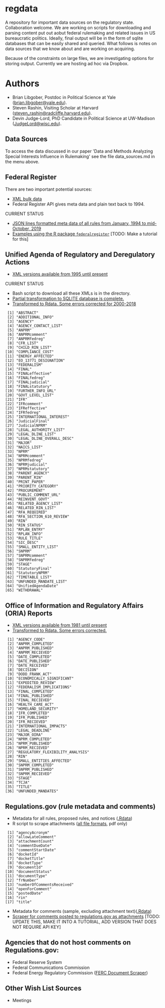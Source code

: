 # regdata
A repository for important data sources on the regulatory state. Collaboration welcome. We are working on scripts for downloading and parsing content put out aobut federal rulemaking and related issues in US bureaucratic politics. Ideally, final output will be in the form of sqlite databases that can be easily shared and queried. What follows is notes on data sources that we know about and are working on acquiring.

Because of the constraints on large files, we are investigating options for storing output. Currently we are hosting ad hoc via Dropbox. 

# Authors

- Brian Libgober, Postdoc in Political Science at Yale (brian.libgober@yale.edu).
- Steven Rashin, Visiting Scholar at Harvard (steven_rashin@radcliffe.harvard.edu).
- Devin Judge-Lord, PhD Candidate in Political Science at UW-Madison (JudgeLord@wisc.edu).

## Data Sources
To access the data discussed in our paper 'Data and Methods Analyzing Special Interests Influence in Rulemaking' see the file data_sources.md in the menu above.

## Federal Register

There are two important potential sources:

- [XML bulk data](https://www.govinfo.gov/bulkdata/FR)
- Federal Register API gives meta data and plain text back to 1994. 

CURRENT STATUS
  
- [JSON lines formatted meta data of all rules from January, 1994 to mid-October, 2019](https://www.dropbox.com/s/zlgyz2lclgrgz84/2019_10_13.jl?dl=0)
- [Examples using the R package `federalregister`](https://github.com/judgelord/rulemaking/blob/master/functions/federalregister-search.R) [TODO: Make a tutorial for this]

## Unified Agenda of Regulatory and Deregulatory Actions

- [XML versions available from 1995 until present](https://www.reginfo.gov/public/do/eAgendaXmlReport)

CURRENT STATUS

- Bash script to download all these XMLs is in the directory.
- [Partial transformation to SQLITE database is complete.](https://www.dropbox.com/s/wnw5husrx7lpagw/agenda.sqlite?dl=0)
- [Transformed to Rdata. Some errors corrected for 2000-2018](https://github.com/judgelord/rulemaking/blob/master/data/UnifiedAgenda.Rdata)
```
 [1] "ABSTRACT"                
 [2] "ADDITIONAL_INFO"         
 [3] "AGENCY"                  
 [4] "AGENCY_CONTACT_LIST"     
 [5] "ANPRM"                   
 [6] "ANPRMcomment"            
 [7] "ANPRMfedreg"             
 [8] "CFR_LIST"                
 [9] "CHILD_RIN_LIST"          
[10] "COMPLIANCE_COST"         
[11] "ENERGY_AFFECTED"         
[12] "EO_13771_DESIGNATION"    
[13] "FEDERALISM"              
[14] "FINAL"                   
[15] "FINALeffective"          
[16] "FINALfedreg"             
[17] "FINALjudicial"           
[18] "FINALstatutory"          
[19] "FURTHER_INFO_URL"        
[20] "GOVT_LEVEL_LIST"         
[21] "IFR"                     
[22] "IFRcomment"              
[23] "IFReffective"            
[24] "IFRfedreg"               
[25] "INTERNATIONAL_INTEREST"  
[26] "JudicialFinal"           
[27] "JudicialNPRM"            
[28] "LEGAL_AUTHORITY_LIST"    
[29] "LEGAL_DLINE_LIST"        
[30] "LEGAL_DLINE_OVERALL_DESC"
[31] "MAJOR"                   
[32] "NAICS_LIST"              
[33] "NPRM"                    
[34] "NPRMcomment"             
[35] "NPRMfedreg"              
[36] "NPRMjudicial"            
[37] "NPRMstatutory"           
[38] "PARENT_AGENCY"           
[39] "PARENT_RIN"              
[40] "PRINT_PAPER"             
[41] "PRIORITY_CATEGORY"       
[42] "PROCUREMENT"             
[43] "PUBLIC_COMMENT_URL"      
[44] "REINVENT_GOVT"           
[45] "RELATED_AGENCY_LIST"     
[46] "RELATED_RIN_LIST"        
[47] "RFA_REQUIRED"            
[48] "RFA_SECTION_610_REVIEW"  
[49] "RIN"                     
[50] "RIN_STATUS"              
[51] "RPLAN_ENTRY"             
[52] "RPLAN_INFO"              
[53] "RULE_TITLE"              
[54] "SIC_DESC"                
[55] "SMALL_ENTITY_LIST"       
[56] "SNPRM"                   
[57] "SNPRMcomment"            
[58] "SNPRMfedreg"             
[59] "STAGE"                   
[60] "StatutoryFinal"          
[61] "StatutoryNPRM"           
[62] "TIMETABLE_LIST"          
[63] "UNFUNDED_MANDATE_LIST"   
[64] "UnifiedAgendaDate"       
[65] "WITHDRAWAL" 
```

## Office of Information and Regulatory Affairs (ORIA) Reports

- [XML versions available from 1981 until present](http://www.reginfo.gov/public/do/XMLReportList)
- [Transformed to Rdata. Some errors corrected.](https://github.com/judgelord/rulemaking/blob/master/data/OIRA.Rdata)
```
 [1] "AGENCY_CODE"                    
 [2] "ANPRM_COMPLETED"                
 [3] "ANPRM_PUBLISHED"                
 [4] "ANPRM_RECIEVED"                 
 [5] "DATE_COMPLETED"                 
 [6] "DATE_PUBLISHED"                 
 [7] "DATE_RECEIVED"                  
 [8] "DECISION"                       
 [9] "DODD_FRANK_ACT"                 
[10] "ECONOMICALLY_SIGNIFICANT"       
[11] "EXPEDITED_REVIEW"               
[12] "FEDERALISM_IMPLICATIONS"        
[13] "FINAL_COMPLETED"                
[14] "FINAL_PUBLISHED"                
[15] "FINAL_RECIEVED"                 
[16] "HEALTH_CARE_ACT"                
[17] "HOMELAND_SECURITY"              
[18] "IFR_COMPLETED"                  
[19] "IFR_PUBLISHED"                  
[20] "IFR_RECIEVED"                   
[21] "INTERNATIONAL_IMPACTS"          
[22] "LEGAL_DEADLINE"                 
[23] "MAJOR_OIRA"                     
[24] "NPRM_COMPLETED"                 
[25] "NPRM_PUBLISHED"                 
[26] "NPRM_RECIEVED"                  
[27] "REGULATORY_FLEXIBILITY_ANALYSIS"
[28] "RIN"                            
[29] "SMALL_ENTITIES_AFFECTED"        
[30] "SNPRM_COMPLETED"                
[31] "SNPRM_PUBLISHED"                
[32] "SNPRM_RECIEVED"                 
[33] "STAGE"                          
[34] "TCJA"                           
[35] "TITLE"                          
[36] "UNFUNDED_MANDATES"
```

## Regulations.gov (rule metadata and comments)

- Metadata for all rules, proposed rules, and notices ([.Rdata](https://github.com/judgelord/rulemaking/blob/master/data/AllRegsGovRules.Rdata))
- R script to scrape attachments ([all file formats](https://github.com/judgelord/rulemaking/blob/master/functions/regulations-gov-get-attachments.R), pdf only)
```
 [1] "agencyAcronym"           
 [2] "allowLateComment"        
 [3] "attachmentCount"         
 [4] "commentDueDate"          
 [5] "commentStartDate"        
 [6] "docketId"                
 [7] "docketTitle"             
 [8] "docketType"              
 [9] "documentId"              
[10] "documentStatus"          
[11] "documentType"            
[12] "frNumber"                
[13] "numberOfCommentsReceived"
[14] "openForComment"          
[15] "postedDate"              
[16] "rin"                     
[17] "title" 
```

- Metadata for comments (sample, excluding attachment text)([.Rdata](https://github.com/judgelord/rulemaking/blob/master/data/allcomments-sample.Rdata))
- [Scraper for comments posted to regulations.gov as attachments](https://github.com/judgelord/rulemaking/blob/master/functions/regulations-gov-get-attachments.R) [TODO: UPDATE THIS, MAKE IT INTO A TUTORIAL, ADD VERSION THAT DOES NOT REQUIRE API KEY]

## Agencies that do not host comments on Regulations.gov:

- Federal Reserve System
- Federal Communications Commission
- Federal Energy Regulatory Commission ([FERC Document Scraper](https://judgelord.github.io/correspondence/functions/DOE_FERC-scraper.html))

## Other Wish List Sources

- Meetings
